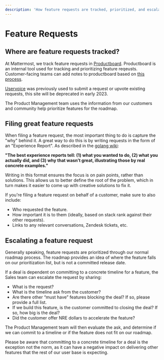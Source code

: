 ```yaml
---
description: 'How feature requests are tracked, prioritized, and escalated.'
---
```


# Feature Requests

## Where are feature requests tracked?

At Mattermost, we track feature requests in [Productboard](https://portal.productboard.com/mattermost/33-what-matters-to-you). Productboard is an internal tool used for tracking and prioritizing feature reqeusts. Customer-facing teams can add notes to productboard based on [this process](https://handbook.mattermost.com/operations/research-and-development/product/how-to-guides-for-product/how-to-use-productboard#productboard-insights-also-called-notes).

[Uservoice](https://mattermost.uservoice.com/forums/306457-general) was previously used to submit a request or upvote existing requests, this site will be deprecated in early 2023. 

The Product Management team uses the information from our customers and community help prioritize features for the roadmap.

## Filing great feature requests

When filing a feature request, the most important thing to do is capture the "why" behind it. A great way to do this is by writing requests in the form of an "Experience Report". As described in the [golang wiki](https://github.com/golang/go/wiki/ExperienceReports):

**"The best experience reports tell: \(1\) what you wanted to do, \(2\) what you actually did, and \(3\) why that wasn’t great, illustrating those by real concrete examples."**

Writing in this format ensures the focus is on pain points, rather than solutions. This allows us to better define the root of the problem, which in turn makes it easier to come up with creative solutions to fix it.

If you're filing a feature request on behalf of a customer, make sure to also include:

* Who requested the feature.
* How important it is to them \(ideally, based on stack rank against their other requests\).
* Links to any relevant conversations, Zendesk tickets, etc.

## Escalating a feature request

Generally speaking, feature requests are prioritized through our normal roadmap process. The roadmap provides an idea of where the feature falls on our prioritization list, but is not a committed release date.

If a deal is dependent on committing to a concrete timeline for a feature, the Sales team can escalate the request by sharing:

* What is the request?
* What is the timeline ask from the customer?
* Are there other “must have” features blocking the deal? If so, please provide a full list.
* If we build this feature, is the customer committed to closing the deal? If so, how big is the deal?
* Did the customer offer NRE dollars to accelerate the feature?

The Product Management team will then evaluate the ask, and determine if we can commit to a timeline or if the feature does not fit on our roadmap.

Please be aware that committing to a concrete timeline for a deal is the exception not the norm, as it can have a negative impact on delivering other features that the rest of our user base is expecting.

